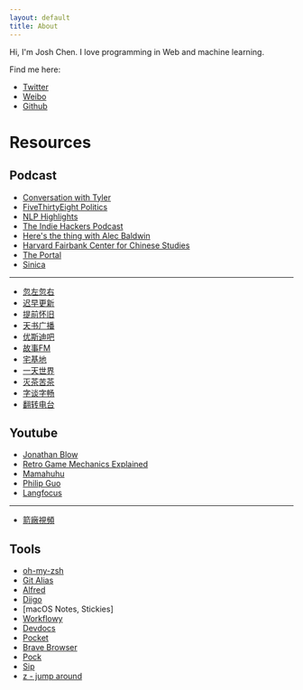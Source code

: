 ```yaml
---
layout: default
title: About
---
```


<script>
  document.querySelector('.header a.about').classList.add('selected')
</script>

Hi, I'm Josh Chen. I love programming in Web and machine learning.

Find me here:
- [Twitter](https://twitter.com/josherich)
- [Weibo](https://weibo.com/josherich)
- [Github](https://github.com/josherich)

# Resources

## Podcast

- [Conversation with Tyler]()
- [FiveThirtyEight Politics]()
- [NLP Highlights]()
- [The Indie Hackers Podcast]()
- [Here's the thing with Alec Baldwin]()
- [Harvard Fairbank Center for Chinese Studies]()
- [The Portal]()
- [Sinica]()

---

- [忽左忽右]()
- [迟早更新]()
- [提前怀旧]()
- [天书广播]()
- [优斯迪吧]()
- [故事FM]()
- [宅基地]()
- [一天世界]()
- [灭茶苦茶]()
- [字谈字畅]()
- [翻转电台]()

## Youtube

- [Jonathan Blow](https://www.youtube.com/channel/UCCuoqzrsHlwv1YyPKLuMDUQ)
- [Retro Game Mechanics Explained](https://www.youtube.com/channel/UCwRqWnW5ZkVaP_lZF7caZ-g)
- [Mamahuhu](https://www.youtube.com/channel/UCmH8FWFRkbfsYj-zXsEvypQ)
- [Philip Guo](https://www.youtube.com/channel/UCmn_foEcC0mY72rzRrMzWSQ)
- [Langfocus](https://www.youtube.com/channel/UCNhX3WQEkraW3VHPyup8jkQ)

---

- [箭廠視頻](https://www.youtube.com/channel/UC_9AeV5Riy9AsIJZEsnsCDw)

## Tools

- [oh-my-zsh](https://ohmyz.sh/)
- [Git Alias](https://githowto.com/aliases)
- [Alfred](https://www.alfredapp.com/)
- [Diigo](https://www.diigo.com/)
- [macOS Notes, Stickies]
- [Workflowy](https://workflowy.com/)
- [Devdocs](https://devdocs.io/)
- [Pocket](https://getpocket.com)
- [Brave Browser](https://brave.com/)
- [Pock](https://pock.pigigaldi.com/)
- [Sip](https://sipapp.io/)
- [z - jump around](https://github.com/rupa/z)